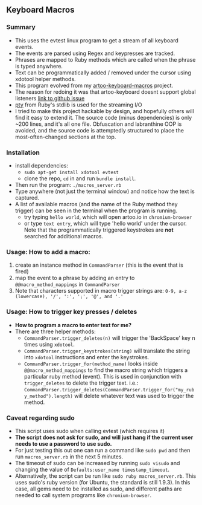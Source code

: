 ## **Keyboard Macros**

### Summary
  - This uses the evtest linux program to get a stream of all keyboard events.
  - The events are parsed using Regex and keypresses are tracked.
  - Phrases are mapped to Ruby methods which are called when the phrase is typed anywhere.
  - Text can be programmatically added / removed under the cursor using xdotool helper methods.
  - This program evolved from my [artoo-keyboard-macros](https://github.com/maxpleaner/artoo-keyboard-macros) project.
  - The reason for redoing it was that artoo-keyboard doesnt support global listeners [link to github issue](https://github.com/hybridgroup/artoo-keyboard/issues/6)
  - [pty](http://ruby-doc.org/stdlib-2.2.3/libdoc/pty/rdoc/PTY.html) from Ruby's stdlib is used for the streaming I/O 
  - I tried to make this project hackable by design, and hopefully others will find it easy to extend it. The source code
    (minus dependencies) is only ~200 lines, and it's all one file. Obfuscation and labranthine OOP is avoided,
    and the source code is attemptedly structured to place the most-often-changed sections at the top.

### Installation
  - install dependencies:
    - `sudo apt-get install xdotool evtest`
    - clone the repo, `cd` in and run `bundle install`.
  - Then run the program: `./macros_server.rb`
  - Type anywhere (not just the terminal window) and notice how the text is captured.
  - A list of available macros (and the name of the Ruby method they trigger) can be seen in the terminal when the
    program is running. 
    - try typing `hello world`, which will open artoo.io in `chromium-browser`
    - or type `text entry`, which will type 'hello world' under the cursor.
      Note that the programmatically triggered keystrokes are **not** searched for
      additional macros. 

### Usage: How to add a macro:
  1. create an instance method in `CommandParser` (this is the event that is fired)
  2. map the event to a phrase by adding an entry to `@@macro_method_mappings` in `CommandParser`
  3. Note that characters supported in macro trigger strings are: `0-9, a-z (lowercase), '/', ':', ';', '@', and '.'`
    
### Usage: How to trigger key presses / deletes
  - **How to program a macro to enter text for me?**
  - There are three helper methods:
    - `CommandParser.trigger_deletes(n)` will trigger the 'BackSpace' key n times using `xdotool`.
    - `CommandParser.trigger_keystrokes(string)` will translate the string into `xdotool` instructions and enter the keystrokes.
    - `CommandParser.trigger_for(method_name)` looks inside `@@macro_method_mappings` to find the macro string which triggers a particular
    ruby method (event). This is used in conjunction with `trigger_deletes` to delete the trigger text. i.e.: 
    `CommandParser.trigger_deletes(CommandParser.trigger_for("my_ruby_method").length)` will delete whatever text was used to trigger the method.   

### Caveat regarding sudo
  - This script uses sudo when calling evtest (which requires it)
  - **The script does not ask for sudo, and will just hang if the current user needs to use a password to use sudo.**
  - For just testing this out one can run a command like `sudo pwd` and then run `macros_server.rb` in the next 5 minutes.
  - The  timeout of sudo can be increased by running `sudo visudo` and changing the value of `Defaults:user_name timestamp_timeout`.
  - Alternatively, the script can be run like `sudo ruby macros_server.rb`. This uses sudo's ruby version (for Ubuntu, the standard is still 1.9.3).
    In this case, all gems need to be installed as sudo, and different paths are needed to call system programs like `chromium-browser`. 